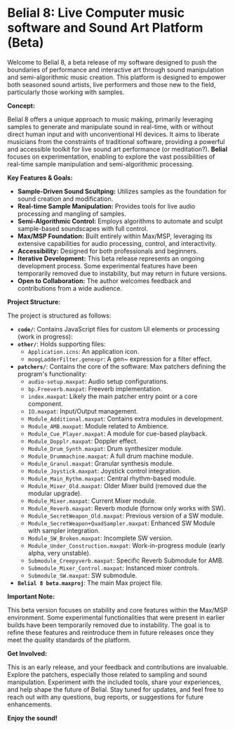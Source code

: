 # Belial 8: Live Computer music software and Sound Art Platform (Beta)

Welcome to Belial 8, a beta release of my software designed to push the boundaries of performance and interactive art through sound manipulation and semi-algorithmic music creation. This platform is designed to empower both seasoned sound artists, live performers and those new to the field, particularly those working with samples.

**Concept:**

Belial 8 offers a unique approach to music making, primarily leveraging samples to generate and manipulate sound in real-time, with or without direct human input and with unconventional HI devices.  It aims to liberate musicians from the constraints of traditional software, providing a powerful and accessible toolkit for live sound art performance (or meditation?). 
**Belial** focuses on experimentation, enabling to explore the vast possibilities of real-time sample manipulation and semi-algorithmic processing.

**Key Features & Goals:**

*   **Sample-Driven Sound Scultping:**  Utilizes samples as the foundation for sound creation and modification.
*   **Real-time Sample Manipulation:**  Provides tools for live audio processing and mangling of samples.
*   **Semi-Algorithmic Control:** Employs algorithms to automate and sculpt sample-based soundscapes with full  control.
*   **Max/MSP Foundation:**  Built entirely within Max/MSP, leveraging its extensive capabilities for audio processing, control, and interactivity.
*   **Accessibility:** Designed for both professionals and beginners.
*   **Iterative Development:**  This beta release represents an ongoing development process. Some experimental features have been temporarily removed due to instability, but may return in future versions.
*   **Open to Collaboration:**  The author welcomes feedback and contributions from a wide audience.

**Project Structure:**

The project is structured as follows:

*   **`code/`**:  Contains JavaScript files for custom UI elements or processing (work in progress):
*   **`other/`**:  Holds supporting files:
    *   `Application.icns`: An application icon.
    *   `moogLadderFilter.genexpr`: A gen~ expression for a filter effect.
*   **`patchers/`**: Contains the core of the software: Max patchers defining the program's functionality:
    *   `audio-setup.maxpat`: Audio setup configurations.
    *   `bp.Freeverb.maxpat`:  Freeverb implementation.
    *   `index.maxpat`: Likely the main patcher entry point or a core component.
    *   `IO.maxpat`: Input/Output management.
    *   `Module_Additional.maxpat`: Contains extra modules in development.
    *   `Module_AMB.maxpat`: Module related to Ambience.
    *   `Module_Cue_Player.maxpat`: A module for cue-based playback.
    *   `Module_Dopplr.maxpat`: Doppler effect.
    *   `Module_Drum_Synth.maxpat`: Drum synthesizer module.
    *   `Module_Drummachine.maxpat`: A full drum machine module.
    *   `Module_Granul.maxpat`: Granular synthesis module.
    *   `Module_Joystick.maxpat`: Joystick control integration.
    *   `Module_Main_Rythm.maxpat`: Central rhythm-based module.
    *   `Module_Mixer_Old.maxpat`: Older Mixer build (removed due the modular upgrade).
    *   `Module_Mixer.maxpat`: Current Mixer module.
    *   `Module_Reverb.maxpat`: Reverb module (fornow only works with SW).
    *   `Module_SecretWeapon_Old.maxpat`: Previous version of a SW module.
    *   `Module_SecretWeapon+QuadSampler.maxpat`: Enhanced SW Module with sampler integration.
    *   `Module_SW_Broken.maxpat`: Incomplete SW version.
    *   `Module_Under_Construction.maxpat`: Work-in-progress module (early alpha, very unstable).
    *   `Submodule_Creepyverb.maxpat`: Specific Reverb Submodule for AMB.
    *   `Submodule_Mixer_Control.maxpat`: Instanced mixer controls.
    *   `Submodule_SW.maxpat`: SW submodule.
*   **`Belial 8 beta.maxproj`**: The main Max project file.

**Important Note:**

This beta version focuses on stability and core features within the Max/MSP environment.  Some experimental functionalities that were present in earlier builds have been temporarily removed due to instability.  The goal is to refine these features and reintroduce them in future releases once they meet the quality standards of the platform.

**Get Involved:**

This is an early release, and your feedback and contributions are invaluable.  Explore the patchers, especially those related to sampling and sound manipulation. Experiment with the included tools, share your experiences, and help shape the future of Belial.  Stay tuned for updates, and feel free to reach out with any questions, bug reports, or suggestions for future enhancements.

**Enjoy the sound!**
